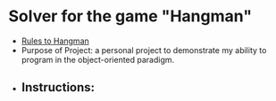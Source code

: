 # Solver for the game "Hangman"

- [Rules to Hangman](https://www.wikihow.com/Play-Hangman)
- Purpose of Project: a personal project to demonstrate my ability to program in the object-oriented paradigm.
- Instructions:
    -